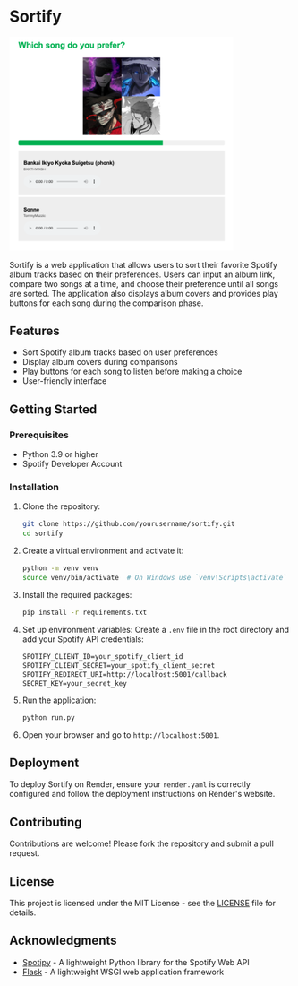 # Sortify

<img src="https://raw.githubusercontent.com/KeremKurban/Sortify/dev/images/ui_example.png" alt="UI Example" width="400"/>

Sortify is a web application that allows users to sort their favorite Spotify album tracks based on their preferences. Users can input an album link, compare two songs at a time, and choose their preference until all songs are sorted. The application also displays album covers and provides play buttons for each song during the comparison phase.

## Features

- Sort Spotify album tracks based on user preferences
- Display album covers during comparisons
- Play buttons for each song to listen before making a choice
- User-friendly interface

## Getting Started

### Prerequisites

- Python 3.9 or higher
- Spotify Developer Account

### Installation

1. Clone the repository:
    ```bash
    git clone https://github.com/yourusername/sortify.git
    cd sortify
    ```

2. Create a virtual environment and activate it:
    ```bash
    python -m venv venv
    source venv/bin/activate  # On Windows use `venv\Scripts\activate`
    ```

3. Install the required packages:
    ```bash
    pip install -r requirements.txt
    ```

4. Set up environment variables:
    Create a `.env` file in the root directory and add your Spotify API credentials:
    ```env
    SPOTIFY_CLIENT_ID=your_spotify_client_id
    SPOTIFY_CLIENT_SECRET=your_spotify_client_secret
    SPOTIFY_REDIRECT_URI=http://localhost:5001/callback
    SECRET_KEY=your_secret_key
    ```

5. Run the application:
    ```bash
    python run.py
    ```

6. Open your browser and go to `http://localhost:5001`.

## Deployment

To deploy Sortify on Render, ensure your `render.yaml` is correctly configured and follow the deployment instructions on Render's website.

## Contributing

Contributions are welcome! Please fork the repository and submit a pull request.

## License

This project is licensed under the MIT License - see the [LICENSE](LICENSE) file for details.

## Acknowledgments

- [Spotipy](https://github.com/plamere/spotipy) - A lightweight Python library for the Spotify Web API
- [Flask](https://flask.palletsprojects.com/) - A lightweight WSGI web application framework